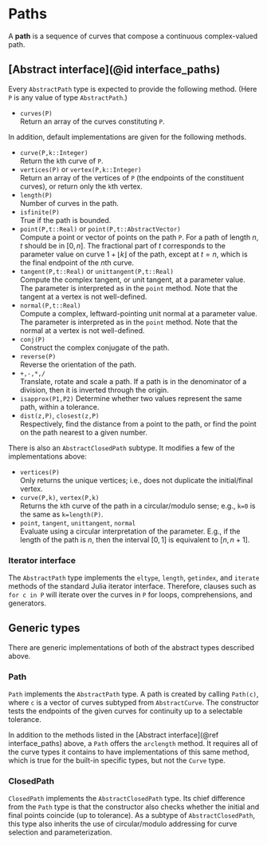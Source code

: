 # Paths

A **path** is a sequence of curves that compose a continuous complex-valued path.

## [Abstract interface](@id interface_paths)

Every `AbstractPath` type is expected to provide the following method. (Here `P` is any value of type `AbstractPath`.)

- `curves(P)`\
Return an array of the curves constituting `P`.

In addition, default implementations are given for the following methods.

- `curve(P,k::Integer)`\
Return the `k`th curve of `P`.
- `vertices(P)` or `vertex(P,k::Integer)`\
Return an array of the vertices of `P` (the endpoints of the constituent curves), or return only the `k`th vertex.
- `length(P)`\
Number of curves in the path.
- `isfinite(P)`\
True if the path is bounded.
- `point(P,t::Real)` or `point(P,t::AbstractVector)`\
Compute a point or vector of points on the path `P`. For a path of length $n$, $t$ should be in $[0,n]$. The fractional part of $t$ corresponds to the parameter value on curve $1+\lfloor{k}\rfloor$ of the path, except at $t=n$, which is the final endpoint of the $n$th curve. 
- `tangent(P,t::Real)` or `unittangent(P,t::Real)`\
Compute the complex tangent, or unit tangent, at a parameter value. The parameter is interpreted as in the `point` method. Note that the tangent at a vertex is not well-defined. 
- `normal(P,t::Real)`\
Compute a complex, leftward-pointing unit normal at a parameter value. The parameter is interpreted as in the `point` method. Note that the normal at a vertex is not well-defined.
- `conj(P)`\
Construct the complex conjugate of the path.
- `reverse(P)`\
Reverse the orientation of the path.
- `+,-,*,/`\
Translate, rotate and scale a path. If a path is in the denominator of a division, then it is inverted through the origin.
- `isapprox(P1,P2)`
Determine whether two values represent the same path, within a tolerance.
- `dist(z,P)`, `closest(z,P)`\
Respectively, find the distance from a point to the path, or find the point on the path nearest to a given number.

There is also an `AbstractClosedPath` subtype. It modifies a few of the implementations above:

- `vertices(P)`\
Only returns the unique vertices; i.e., does not duplicate the initial/final vertex.
- `curve(P,k)`, `vertex(P,k)`\
Returns the `k`th curve of the path in a circular/modulo sense; e.g., `k=0` is the same as `k=length(P)`.
- `point`, `tangent`, `unittangent`, `normal`\
Evaluate using a circular interpretation of the parameter. E.g., if the length of the path is $n$, then the interval $[0,1]$ is equivalent to $[n,n+1]$.

### Iterator interface

The `AbstractPath` type implements the `eltype`, `length`, `getindex`, and `iterate` methods of the standard Julia iterator interface. Therefore, clauses such as `for c in P` will iterate over the curves in `P` for loops, comprehensions, and generators.

## Generic types

There are generic implementations of both of the abstract types described above.

### Path

`Path` implements the `AbstractPath` type. A path is created by calling `Path(c)`, where `c` is a vector of curves subtyped from `AbstractCurve`. The constructor tests the endpoints of the given curves for continuity up to a selectable tolerance.

In addition to the methods listed in the [Abstract interface](@ref interface_paths) above, a `Path` offers the `arclength` method. It requires all of the curve types it contains to have implementations of this same method, which is true for the built-in specific types, but not the `Curve` type.

### ClosedPath

`ClosedPath` implements the `AbstractClosedPath` type. Its chief difference from the `Path` type is that the constructor also checks whether the initial and final points coincide (up to tolerance). As a subtype of `AbstractClosedPath`, this type also inherits the use of circular/modulo addressing for curve selection and parameterization.
